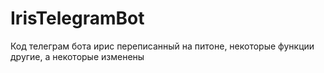 # IrisTelegramBot
Код телеграм бота ирис переписанный на питоне, некоторые функции другие, а некоторые изменены
